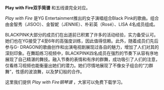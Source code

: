 

**Play with Fire双手简谱** 和五线谱完全对应。

_Play with Fire_ 是YG Entertainment推出的女子演唱组合Black
Pink的歌曲。组合由金智秀（JISOO）、金智妮（JENNIE）、朴彩英（Rosé）、LISA 4名成员组成。

BLACKPINK大部分的成员们在出道前已积累了许多的活动经验，实力备受认可。她们也在YG接受了4至6年的高强度训练，因此值得信赖。此外，随着成员们先后参与G-
DRAGON的歌曲创作和出演电视剧展现过各自的魅力，增加了人们对其的深刻印象。在舞蹈练习视频中，BLACKPINK四名成员在强烈的节奏下从容有序地展现了自己精湛的舞技。融入节奏的表情和有序的群舞，成功吸引了人们的注意，仅看练习视频也能衡量出她们的潜力。她们尽情地展现了不像女子组合的“刀群舞”，性感的波浪舞，以及梦幻般的合作。

这里我们提供 _Play with Fire钢琴谱_ ，大家可以免费下载学习。

